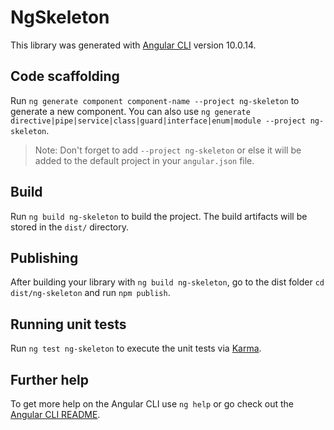 # NgSkeleton

This library was generated with [Angular CLI](https://github.com/angular/angular-cli) version 10.0.14.

## Code scaffolding

Run `ng generate component component-name --project ng-skeleton` to generate a new component. You can also use `ng generate directive|pipe|service|class|guard|interface|enum|module --project ng-skeleton`.
> Note: Don't forget to add `--project ng-skeleton` or else it will be added to the default project in your `angular.json` file. 

## Build

Run `ng build ng-skeleton` to build the project. The build artifacts will be stored in the `dist/` directory.

## Publishing

After building your library with `ng build ng-skeleton`, go to the dist folder `cd dist/ng-skeleton` and run `npm publish`.

## Running unit tests

Run `ng test ng-skeleton` to execute the unit tests via [Karma](https://karma-runner.github.io).

## Further help

To get more help on the Angular CLI use `ng help` or go check out the [Angular CLI README](https://github.com/angular/angular-cli/blob/master/README.md).

